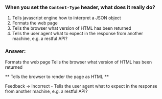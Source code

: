 ### When you set the `Content-Type` header, what does it really do?

1. Tells javascript engine how to interpret a JSON object
1. Formats the web page
1. Tells the browser what version of HTML has been returned 
1. Tells the user agent what to expect in the response from another machine, e.g. a restful API?

### Answer:

Formats the web page
Tells the browser what version of HTML has been returned

** Tells the browser to render the page as HTML **

Feedback -> Incorrect - Tells the user agent what to expect in the response from another machine, e.g. a restful API?